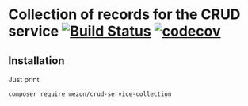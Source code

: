 # Collection of records for the CRUD service [![Build Status](https://travis-ci.com/alexdodonov/mezon-crud-service-collection.svg?branch=master)](https://travis-ci.com/alexdodonov/mezon-crud-service-collection) [![codecov](https://codecov.io/gh/alexdodonov/mezon-crud-service-collection/branch/master/graph/badge.svg)](https://codecov.io/gh/alexdodonov/mezon-crud-service-collection)

## Installation

Just print

```
composer require mezon/crud-service-collection
```
